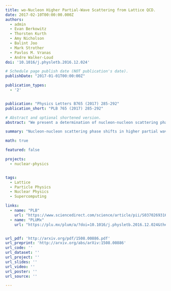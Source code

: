 ```yaml
---
title: wo-Nucleon Higher Partial-Wave Scattering from Lattice QCD.
date: 2017-02-10T00:00:00.000Z
authors:
  - admin
  - Evan Berkowitz
  - Thorsten Kurth
  - Amy Nicholson
  - Balint Joo
  - Mark Strother
  - Pavlos M. Vranas
  - Andre Walker-Loud
doi: '10.1016/j.physletb.2016.12.024'

# Schedule page publish date (NOT publication's date).
publishDate: "2017-01-01T00:00:00Z"

publication_types:
  - '2'


publication: "Physics Letters B765 (2017) 285-292"
publication_short: "PLB 765 (2017) 285-292"

# Abstract and optional shortened version.
abstract: "We present a determination of nucleon-nucleon scattering phase shifts for $\\ell \\beq 0 $. The S, P, D and F phase shifts for both the spin-triplet and spin-singlet channels are computed with lattice Quantum ChromoDynamics. For $\\ell > 0 $, this is the first lattice QCD calculation using the Lüscher finite-volume formalism. This required the design and implementation of novel lattice methods involving displaced sources and momentum-space cubic sinks. To demonstrate the utility of our approach, the calculations were performed in the SU(3)-flavor limit where the light quark masses have been tuned to the physical strange quark mass, corresponding to $m_{\\pi} = m_K \\approx 800$ MeV. In this work, we have assumed that only the lowest partial waves contribute to each channel, ignoring the unphysical partial wave mixing that arises within the finite-volume formalism. This assumption is only valid for sufficiently low energies; we present evidence that it holds for our study using two different channels. Two spatial volumes of $V \\approx (3.5 fm)^3$ and $V \\approx (4.6 fm)^3$ were used. The finite-volume spectrum is extracted from the exponential falloff of the correlation functions. Said spectrum is mapped onto the infinite volume phase shifts using the generalization of the Lüscher formalism for two-nucleon systems."

summary: "Nucleon-nucleon scattering phase shifts in higher partial waves from Lattice QCD simulations at heavy pion masses."

math: true

featured: false

projects:
  - nuclear-physics


tags:
  - Lattice
  - Particle Physics
  - Nuclear Physics
  - Supercomputing

links:
  - name: "PLB"
    url: "https://www.sciencedirect.com/science/article/pii/S0370269316307626"
  - name: "PLUMx"
    url: "https://plu.mx/plum/a/?doi=10.1016/j.physletb.2016.12.024&theme=plum-sciencedirect-theme&hideUsage=true"


url_pdf: 'http://arxiv.org/pdf/1508.00886.pdf'
url_preprint: 'http://arxiv.org/abs/arXiv:1508.00886'
url_code: ''
url_dataset: ''
url_project: ''
url_slides: ''
url_video: ''
url_poster: ''
url_source: ''

---
```

